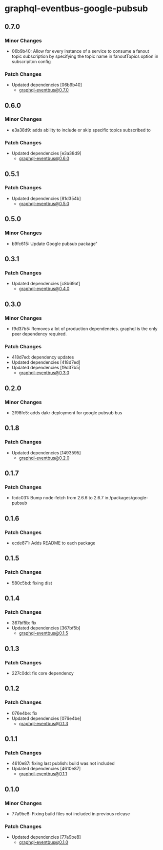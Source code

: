 # graphql-eventbus-google-pubsub

## 0.7.0

### Minor Changes

- 06b9b40: Allow for every instance of a service to consume a fanout topic subscription by specifying the topic name in fanoutTopics option in subscripiton config

### Patch Changes

- Updated dependencies [06b9b40]
  - graphql-eventbus@0.7.0

## 0.6.0

### Minor Changes

- e3a38d9: adds ability to include or skip specific topics subscribed to

### Patch Changes

- Updated dependencies [e3a38d9]
  - graphql-eventbus@0.6.0

## 0.5.1

### Patch Changes

- Updated dependencies [81d354b]
  - graphql-eventbus@0.5.0

## 0.5.0

### Minor Changes

- b9fc615: Update Google pubsub package"

## 0.3.1

### Patch Changes

- Updated dependencies [c8b69af]
  - graphql-eventbus@0.4.0

## 0.3.0

### Minor Changes

- f9d37b5: Removes a lot of production dependencies. graphql is the only peer dependency required.

### Patch Changes

- 418d7ed: dependency updates
- Updated dependencies [418d7ed]
- Updated dependencies [f9d37b5]
  - graphql-eventbus@0.3.0

## 0.2.0

### Minor Changes

- 2f98fc5: adds dakr deployment for google pubsub bus

## 0.1.8

### Patch Changes

- Updated dependencies [1493595]
  - graphql-eventbus@0.2.0

## 0.1.7

### Patch Changes

- fcdc031: Bump node-fetch from 2.6.6 to 2.6.7 in /packages/google-pubsub

## 0.1.6

### Patch Changes

- ecde871: Adds README to each package

## 0.1.5

### Patch Changes

- 580c5bd: fixing dist

## 0.1.4

### Patch Changes

- 367bf5b: fix
- Updated dependencies [367bf5b]
  - graphql-eventbus@0.1.5

## 0.1.3

### Patch Changes

- 227c0dd: fix core dependency

## 0.1.2

### Patch Changes

- 076e4be: fix
- Updated dependencies [076e4be]
  - graphql-eventbus@0.1.3

## 0.1.1

### Patch Changes

- 4610e87: fixing last publish: build was not included
- Updated dependencies [4610e87]
  - graphql-eventbus@0.1.1

## 0.1.0

### Minor Changes

- 77a9be8: Fixing build files not included in previous release

### Patch Changes

- Updated dependencies [77a9be8]
  - graphql-eventbus@0.1.0
